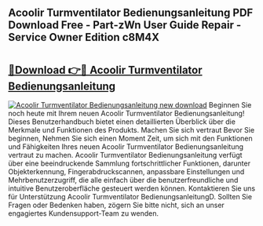 ## Acoolir Turmventilator Bedienungsanleitung PDF Download Free - Part-zWn User Guide Repair - Service Owner Edition c8M4X

# <h2><a href="http://df1sty.blite.top/?on=Acoolir+Turmventilator+Bedienungsanleitung">🔗Download 👉🔴 Acoolir Turmventilator Bedienungsanleitung</a></h2>

[![Acoolir Turmventilator Bedienungsanleitung new download](https://i.imgur.com/lujVjoI.png)](http://df1sty.blite.top/?on=Acoolir+Turmventilator+Bedienungsanleitung)
Beginnen Sie noch heute mit Ihrem neuen Acoolir Turmventilator Bedienungsanleitung! Dieses Benutzerhandbuch bietet einen detaillierten Überblick über die Merkmale und Funktionen des Produkts. Machen Sie sich vertraut Bevor Sie beginnen, Nehmen Sie sich einen Moment Zeit, um sich mit den Funktionen und Fähigkeiten Ihres neuen Acoolir Turmventilator Bedienungsanleitung vertraut zu machen. Acoolir Turmventilator Bedienungsanleitung verfügt über eine beeindruckende Sammlung fortschrittlicher Funktionen, darunter Objekterkennung, Fingerabdruckscannen, anpassbare Einstellungen und Mehrbenutzerzugriff, die alle einfach über die benutzerfreundliche und intuitive Benutzeroberfläche gesteuert werden können. Kontaktieren Sie uns für Unterstützung Acoolir Turmventilator BedienungsanleitungD. Sollten Sie Fragen oder Bedenken haben, zögern Sie bitte nicht, sich an unser engagiertes Kundensupport-Team zu wenden.
